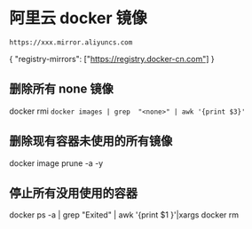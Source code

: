 # 阿里云 docker 镜像
    https://xxx.mirror.aliyuncs.com

{
    "registry-mirrors": ["https://registry.docker-cn.com"]
}

## 删除所有 none 镜像
docker rmi `docker images | grep  "<none>" | awk '{print $3}'`

## 删除现有容器未使用的所有镜像
docker image prune -a -y

## 停止所有没用使用的容器
docker ps -a | grep "Exited" | awk '{print $1 }'|xargs docker rm

